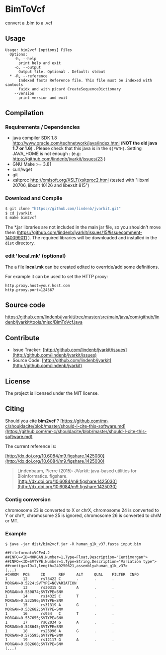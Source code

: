 # BimToVcf

convert a .bim to a .vcf


## Usage

```
Usage: bim2vcf [options] Files
  Options:
    -h, --help
      print help and exit
    -o, --output
      Output file. Optional . Default: stdout
  * -R, --reference
      Indexed fasta Reference file. This file must be indexed with samtools 
      faidx and with picard CreateSequenceDictionary
    --version
      print version and exit

```

## Compilation

### Requirements / Dependencies

* java compiler SDK 1.8 http://www.oracle.com/technetwork/java/index.html (**NOT the old java 1.7 or 1.6**) . Please check that this java is in the `${PATH}`. Setting JAVA_HOME is not enough : (e.g: https://github.com/lindenb/jvarkit/issues/23 )
* GNU Make >= 3.81
* curl/wget
* git
* xsltproc http://xmlsoft.org/XSLT/xsltproc2.html (tested with "libxml 20706, libxslt 10126 and libexslt 815")


### Download and Compile

```bash
$ git clone "https://github.com/lindenb/jvarkit.git"
$ cd jvarkit
$ make bim2vcf
```

The *.jar libraries are not included in the main jar file, so you shouldn't move them (https://github.com/lindenb/jvarkit/issues/15#issuecomment-140099011 ).
The required libraries will be downloaded and installed in the `dist` directory.

### edit 'local.mk' (optional)

The a file **local.mk** can be created edited to override/add some definitions.

For example it can be used to set the HTTP proxy:

```
http.proxy.host=your.host.com
http.proxy.port=124567
```
## Source code 

[https://github.com/lindenb/jvarkit/tree/master/src/main/java/com/github/lindenb/jvarkit/tools/misc/BimToVcf.java
](https://github.com/lindenb/jvarkit/tree/master/src/main/java/com/github/lindenb/jvarkit/tools/misc/BimToVcf.java
)
## Contribute

- Issue Tracker: [http://github.com/lindenb/jvarkit/issues](http://github.com/lindenb/jvarkit/issues)
- Source Code: [http://github.com/lindenb/jvarkit](http://github.com/lindenb/jvarkit)

## License

The project is licensed under the MIT license.

## Citing

Should you cite **bim2vcf** ? [https://github.com/mr-c/shouldacite/blob/master/should-I-cite-this-software.md](https://github.com/mr-c/shouldacite/blob/master/should-I-cite-this-software.md)

The current reference is:

[http://dx.doi.org/10.6084/m9.figshare.1425030](http://dx.doi.org/10.6084/m9.figshare.1425030)

> Lindenbaum, Pierre (2015): JVarkit: java-based utilities for Bioinformatics. figshare.
> [http://dx.doi.org/10.6084/m9.figshare.1425030](http://dx.doi.org/10.6084/m9.figshare.1425030)





### Contig conversion

chromosome 23 is converted to X or chrX, chromosome 24 is converted to Y or chrY, chromosome 25 is ignored, chromosome 26 is converted to chrM or MT.


### Example



```
$ java -jar dist/bim2vcf.jar -R human_g1k_v37.fasta input.bim 

##fileformat=VCFv4.2
##INFO=<ID=MORGAN,Number=1,Type=Float,Description="Centimorgan">
##INFO=<ID=SVTYPE,Number=1,Type=String,Description="Variation type">
##contig=<ID=1,length=249250621,assembly=human_g1k_v37>
(...)
#CHROM  POS     ID      REF     ALT     QUAL    FILTER  INFO
1       12      rs73422 C       .       .       .       MORGAN=0.5224;SVTYPE=NOVARIATION
1       13      rs30315 G       A       .       .       MORGAN=0.530874;SVTYPE=SNV
1       14      rs14325 C       T       .       .       MORGAN=0.532596;SVTYPE=SNV
1       15      rs31319 A       G       .       .       MORGAN=0.532682;SVTYPE=SNV
1       16      rs954   C       T       .       .       MORGAN=0.537655;SVTYPE=SNV
1       17      rs62034 G       A       .       .       MORGAN=0.548645;SVTYPE=SNV
1       18      rs25996 A       G       .       .       MORGAN=0.575595;SVTYPE=SNV
1       19      rs12117 G       A       .       .       MORGAN=0.582608;SVTYPE=SNV
(...)

```









